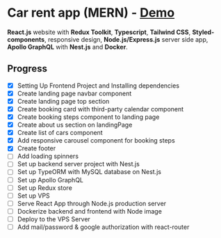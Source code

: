 # Car rent app (MERN) - [Demo](https://yegorkochetkov.github.io/rent-car_mern/)

**React.js** website with **Redux Toolkit**, **Typescript**, **Tailwind CSS**, **Styled-components**, responsive design, **Node.js/Express.js** server side app, **Apollo GraphQL** with **Nest.js** and **Docker**.

## Progress

- [x] Setting Up Frontend Project and Installing dependencies
- [x] Create landing page navbar component
- [x] Create landing page top section
- [x] Create booking card with third-party calendar component
- [x] Create booking steps component to landing page
- [x] Create about us section on landingPage
- [x] Create list of cars component
- [x] Add responsive carousel component for booking steps
- [x] Create footer
- [ ] Add loading spinners
- [ ] Set up backend server project with Nest.js
- [ ] Set up TypeORM with MySQL database on Nest.js
- [ ] Set up Apollo GraphQL
- [ ] Set up Redux store
- [ ] Set up VPS
- [ ] Serve React App through Node.js production server
- [ ] Dockerize backend and frontend with Node image
- [ ] Deploy to the VPS Server
- [ ] Add mail/password & google authorization with react-router
